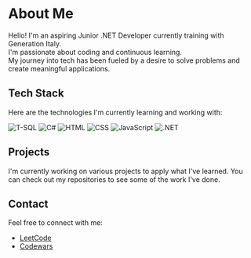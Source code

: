 # About Me

Hello! I'm an aspiring Junior .NET Developer currently training with Generation Italy.  
I'm passionate about coding and continuous learning.  
My journey into tech has been fueled by a desire to solve problems and create meaningful applications.

## Tech Stack

Here are the technologies I'm currently learning and working with:

![T-SQL](https://img.shields.io/badge/-T--SQL-blue?logo=microsoft-sql-server&logoColor=white)
![C#](https://img.shields.io/badge/-C%23-blue?logo=c-sharp&logoColor=white)
![HTML](https://img.shields.io/badge/-HTML5-orange?logo=html5&logoColor=white)
![CSS](https://img.shields.io/badge/-CSS3-blue?logo=css3&logoColor=white)
![JavaScript](https://img.shields.io/badge/-JavaScript-yellow?logo=javascript&logoColor=white)
![.NET](https://img.shields.io/badge/-.NET-purple?logo=.net&logoColor=white)

## Projects

I'm currently working on various projects to apply what I've learned. You can check out my repositories to see some of the work I've done.

## Contact

Feel free to connect with me:

- [LeetCode](https://leetcode.com/u/lxcIe07WlR/)
- [Codewars](https://www.codewars.com/users/calon96)
